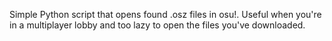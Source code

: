 Simple Python script that opens found .osz files in osu!. Useful when you're in a multiplayer lobby and too lazy to open the files you've downloaded.
